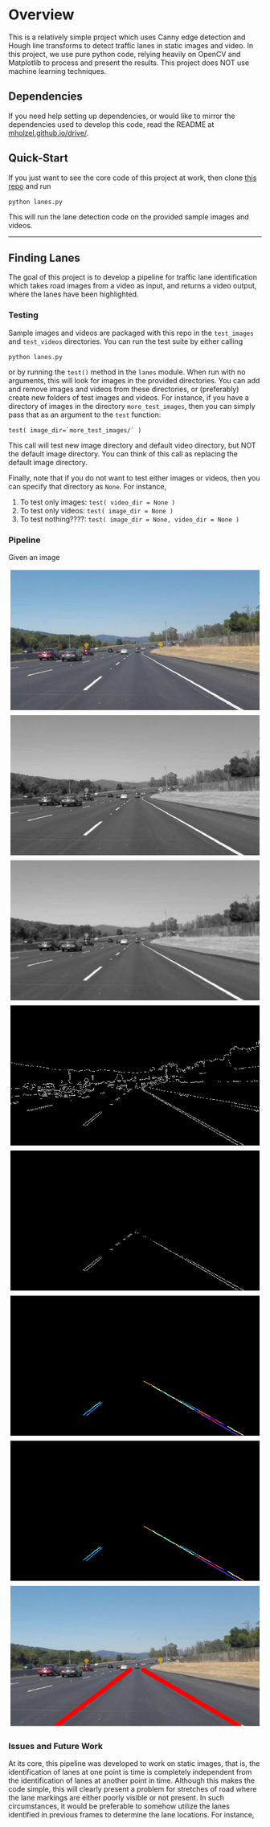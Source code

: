 # Overview

This is a relatively simple project which uses Canny edge detection and Hough line transforms to detect traffic lanes in static images and video. In this project, we use pure python code, relying heavily on OpenCV and Matplotlib to process and present the results. This project does NOT use machine learning techniques.

## Dependencies
If you need help setting up dependencies, or would like to mirror the dependencies used to develop this code, read the README at  [mholzel.github.io/drive/](https://mholzel.github.io/drive/).

## Quick-Start
If you just want to see the core code of this project at work, then clone [this repo](https://github.com/mholzel/cannyHoughLanes) and run

    python lanes.py

This will run the lane detection code on the provided sample images and videos.

---

## Finding Lanes
The goal of this project is to develop a pipeline for traffic lane identification which takes road images from a video as input, and returns a video output, where the lanes have been highlighted.


### Testing
Sample images and videos are packaged with this repo in the `test_images` and `test_videos` directories. You can run the test suite by either calling

    python lanes.py

or by running the `test()` method in the `lanes` module. When run with no arguments, this will look for images in the provided directories. You can add and remove images and videos from these directories, or (preferably) create new folders of test images and videos. For instance, if you have a directory of images in the directory `more_test_images`, then you can simply pass that as an argument to the `test` function:

    test( image_dir=`more_test_images/` )

This call will test new image directory and default video directory, but NOT the default image directory. You can think of this call as replacing the default image directory.

Finally, note that if you do not want to test either images or videos, then you can specify that directory as `None`. For instance,

1. To test only images: `test( video_dir = None )`
1. To test only videos: `test( image_dir = None )`
1. To test nothing????: `test( image_dir = None, video_dir = None )`

### Pipeline

Given an image

![Original Image](https://raw.githubusercontent.com/mholzel/cannyHoughLanes/master/test_images/solidWhiteCurve/Original.png)
![Grayscle Image](https://raw.githubusercontent.com/mholzel/cannyHoughLanes/master/test_images/solidWhiteCurve/Grayscale.png)
![blurred](https://raw.githubusercontent.com/mholzel/cannyHoughLanes/master/test_images/solidWhiteCurve/Blurred.png)
![canny](https://raw.githubusercontent.com/mholzel/cannyHoughLanes/master/test_images/solidWhiteCurve/Canny.png)
![trimmed](https://raw.githubusercontent.com/mholzel/cannyHoughLanes/master/test_images/solidWhiteCurve/Trimmed.png)
![hough](https://raw.githubusercontent.com/mholzel/cannyHoughLanes/master/test_images/solidWhiteCurve/Hough.png)
![filteredHough](https://raw.githubusercontent.com/mholzel/cannyHoughLanes/master/test_images/solidWhiteCurve/FilteredHough.png)
![lanes](https://raw.githubusercontent.com/mholzel/cannyHoughLanes/master/test_images/solidWhiteCurve/Lanes.png)

### Issues and Future Work
At its core, this pipeline was developed to work on static images, that is, the identification of lanes at one point is time is completely independent from the identification of lanes at another point in time. Although this makes the code simple, this will clearly present a problem for stretches of road where the lane markings are either poorly visible or not present. In such circumstances, it would be preferable to somehow utilize the lanes identified in previous frames to determine the lane locations. For instance,
